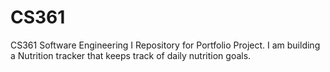 # CS361


CS361 Software Engineering I Repository for Portfolio Project. I am building a Nutrition tracker that keeps track of daily 
nutrition goals.
